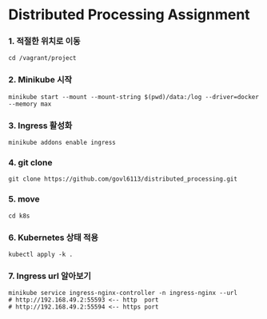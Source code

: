 # Distributed Processing Assignment

### 1. 적절한 위치로 이동
```shell
cd /vagrant/project
```

### 2. Minikube 시작

```shell
minikube start --mount --mount-string $(pwd)/data:/log --driver=docker --memory max
```

### 3. Ingress 활성화

```shell
minikube addons enable ingress
```

### 4. git clone
```shell
git clone https://github.com/govl6113/distributed_processing.git
```

### 5. move
```shell
cd k8s
```

### 6. Kubernetes 상태 적용
```shell
kubectl apply -k .
```

### 7. Ingress url 알아보기

```shell
minikube service ingress-nginx-controller -n ingress-nginx --url
# http://192.168.49.2:55593 <-- http  port
# http://192.168.49.2:55594 <-- https port
```